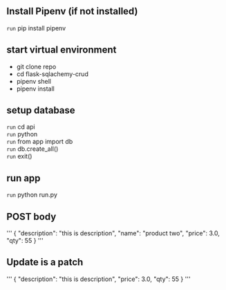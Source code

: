 ## Install Pipenv (if not installed)
`run` pip install pipenv

## start virtual environment 
- git clone repo 
- cd flask-sqlachemy-crud
- pipenv shell
- pipenv install

## setup database
`run` cd api  
`run` python  
`run` from app import db  
`run` db.create_all()  
`run` exit()  

## run app 
`run` python run.py 

## POST body
'''
{
    "description": "this is description",
    "name": "product two",
    "price": 3.0,
    "qty": 55
}
'''

## Update is a patch
'''
{
    "description": "this is description",
    "price": 3.0,
    "qty": 55
}
'''